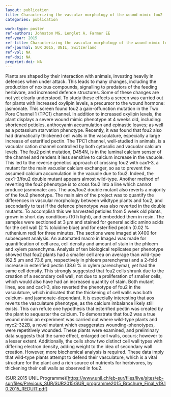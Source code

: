```yaml
---
layout: publication
title: Characterizing the vascular morphology of the wound mimic fou2
categories: publication

work-type: poster
ref-authors: Johnston MG, Lenglet A, Farmer EE
ref-year: 2015
ref-title: Characterizing the vascular morphology of the wound mimic fou2
ref-journal: SUR 2015, UNIL, Switzerland
ref-vol: NA
ref-doi: NA
preprint-doi: NA
---
```

Plants are shaped by their interaction with animals,
investing heavily in defences when under attack.
This leads to many changes, including the
production of noxious compounds, signalling to
predators of the feeding herbivore, and increased
defence structures. Some of these changes are not
yet clearly understood. To study these effects a
screen was carried out for plants with increased
oxylipin levels, a precursor to the wound hormone:
jasmonate. This screen found fou2 a gain-offunction mutation in the Two Pore Channel 1 (TPC1)
channel. In addition to increased oxylipin levels, the
plant displays a severe wound mimic phenotype at
4 weeks old, including: shortened petioles,
anthocyanin accumulation and epinastic leaves; as
well as a potassium starvation phenotype. Recently,
it was found that fou2 also had dramatically
thickened cell walls in the vasculature, especially a
large increase of esterified pectin.
The TPC1 channel, well-studied in animals, is a
vacuolar cation channel controlled by both cytosolic
and vacuolar calcium levels. The fou2 point
mutation, D454N, is in the luminal calcium sensor
of the channel and renders it less sensitive to
calcium increase in the vacuole. This led to the
reverse genetics approach of crossing fou2 with
cax1-3, a mutant for the main vacuolar calcium
exchanger, so as to prevent the assumed calcium
accumulation in the vacuole due to fou2. Indeed,
the cax1-3/fou2 double mutant appears almost
wild-type. Another method of reverting the fou2
phenotype is to cross fou2 into a line which cannot
produce jasmonate: aos. The aos/fou2 double
mutant also reverts a majority of the fou2
phenotype.
The main aim of the project was to quantify the
differences in vascular morphology between wildtype plants and fou2, and secondarily to test if the
defence phenotype was also reverted in the double
mutants. To accomplish this we harvested petioles
from 5 week old plants, grown in short day
conditions (10 h light), and embedded them in
resin. The samples were sectioned at 3 µm and
stained for general acidic amino acids for the cell
wall (2 % toluidine blue) and for esterified pectin
(0.02 % ruthenium red) for three minutes.
The sections were imaged at X400 for subsequent
analysis. An automated macro in ImageJ was made
for quantification of cell area, cell density and
amount of stain in the phloem and xylem
parenchyma.
Analysis of ten biological replicates per phenotype
showed that fou2 plants had a smaller cell area on
average than wild-type (62.5 µm and 73.6 µm,
respectively in phloem parenchyma) and a 2-fold
increase in esterified pectin (38.6 % in xylem
parenchyma), yet had the same cell density. This
strongly suggested that fou2 cells shrunk due to
the creation of a secondary cell wall, not due to a
proliferation of smaller cells, which would also have
had an increased quantity of stain.
Both mutant lines, aos and cax1-3, also reverted
the phenotype of fou2 in the vasculature, which
indicated that the thickening of cell walls was both
calcium- and jasmonate-dependant. It is especially
interesting that aos reverts the vasculature
phenotype, as the calcium imbalance likely still
exists. This can refute one hypothesis that
esterified pectin was created by the plant to
sequester the calcium.
To demonstrate that fou2 was a true wound mimic
an experiment was carried out where wild-type
plants and myc2-322B, a novel mutant which
exaggerates wounding-phenotypes, were
repetitively wounded. These plants were examined,
and preliminary data suggests that the same effect,
enlarged cell walls, occurs; however to a lesser
extent. Additionally, the cells show two distinct cell
wall types with differing electron density, adding
weight to the idea of secondary wall creation.
However, more biochemical analysis is required.
These data imply that wild-type plants attempt to
defend their vasculature, which is a vital structure
for the plant and a rich source of nutrients for
herbivores, by thickening their cell walls as
observed in fou2. 

(SUR 2015 UNIL Programme)[https://www.unil.ch/eb-sur/files/live/sites/eb-sur/files/Previous_SUR/SUR2015/SUR_programme2015_Brochure_Final_v19.10.2015_REDUIT.pdf]
